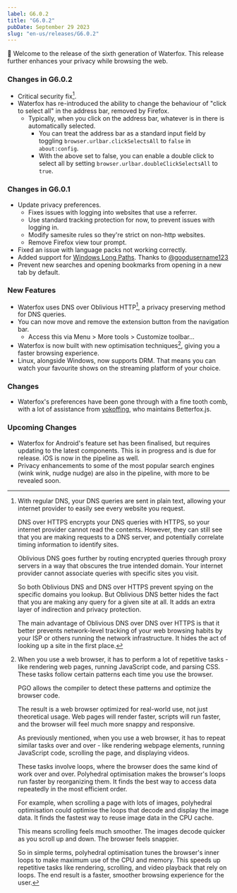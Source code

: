 ```yaml
---
label: G6.0.2
title: "G6.0.2"
pubDate: September 29 2023
slug: "en-us/releases/G6.0.2"
---
```


🎉 Welcome to the release of the sixth generation of Waterfox. This release further enhances your privacy while browsing the web.

### Changes in G6.0.2

* Critical security fix[<sup>1</sup>](https://www.mozilla.org/en-US/security/advisories/mfsa2023-44/).
* Waterfox has re-introduced the ability to change the behaviour of "click to select all" in the address bar, removed by Firefox.
    * Typically, when you click on the address bar, whatever is in there is automatically selected.
        * You can treat the address bar as a standard input field by toggling `browser.urlbar.clickSelectsAll` to `false` in `about:config`.
        * With the above set to false, you can enable a double click to select all by setting `browser.urlbar.doubleClickSelectsAll` to `true`.

### Changes in G6.0.1

* Update privacy preferences.
    * Fixes issues with logging into websites that use a referrer.
    * Use standard tracking protection for now, to prevent issues with logging in.
    * Modify samesite rules so they're strict on non-http websites.
    * Remove Firefox view tour prompt.
* Fixed an issue with language packs not working correctly.
* Added support for [Windows Long Paths](https://learn.microsoft.com/en-us/windows/win32/fileio/maximum-file-path-limitation?tabs=registry#enable-long-paths-in-windows-10-version-1607-and-later). Thanks to [@goodusername123](https://github.com/goodusername123)
* Prevent new searches and opening bookmarks from opening in a new tab by default.

### New Features
* Waterfox uses DNS over Oblivious HTTP[^1], a privacy preserving method for DNS queries. 
* You can now move and remove the extension button from the navigation bar.
    * Access this via Menu > More tools > Customize toolbar...
* Waterfox is now built with new optimisation techniques[^2], giving you a faster browsing experience.
* Linux, alongside Windows, now supports DRM. That means you can watch your favourite shows on the streaming platform of your choice.

### Changes
* Waterfox's preferences have been gone through with a fine tooth comb, with a lot of assistance from [yokoffing](https://github.com/yokoffing/), who maintains Betterfox.js.

### Upcoming Changes
* Waterfox for Android's feature set has been finalised, but requires updating to the latest components. This is in progress and is due for release. iOS is now in the pipeline as well.
* Privacy enhancements to some of the most popular search engines (wink wink, nudge nudge) are also in the pipeline, with more to be revealed soon. 

[^1]: With regular DNS, your DNS queries are sent in plain text, allowing your internet provider to easily see every website you request.

    DNS over HTTPS encrypts your DNS queries with HTTPS, so your internet provider cannot read the contents. However, they can still see that you are making requests to a DNS server, and potentially correlate timing information to identify sites.

    Oblivious DNS goes further by routing encrypted queries through proxy servers in a way that obscures the true intended domain. Your internet provider cannot associate queries with specific sites you visit.

    So both Oblivious DNS and DNS over HTTPS prevent spying on the specific domains you lookup. But Oblivious DNS better hides the fact that you are making any query for a given site at all. It adds an extra layer of indirection and privacy protection.

    The main advantage of Oblivious DNS over DNS over HTTPS is that it better prevents network-level tracking of your web browsing habits by your ISP or others running the network infrastructure. It hides the act of looking up a site in the first place.

[^2]: When you use a web browser, it has to perform a lot of repetitive tasks - like rendering web pages, running JavaScript code, and parsing CSS. These tasks follow certain patterns each time you use the browser.

    PGO allows the compiler to detect these patterns and optimize the browser code. 

    The result is a web browser optimized for real-world use, not just theoretical usage. Web pages will render faster, scripts will run faster, and the browser will feel much more snappy and responsive.
    
    As previously mentioned, when you use a web browser, it has to repeat similar tasks over and over - like rendering webpage elements, running JavaScript code, scrolling the page, and displaying videos.

    These tasks involve loops, where the browser does the same kind of work over and over. Polyhedral optimisation makes the browser's loops run faster by reorganizing them. It finds the best way to access data repeatedly in the most efficient order.

    For example, when scrolling a page with lots of images, polyhedral optimisation could optimise the loops that decode and display the image data. It finds the fastest way to reuse image data in the CPU cache.

    This means scrolling feels much smoother. The images decode quicker as you scroll up and down. The browser feels snappier.

    So in simple terms, polyhedral optimisation tunes the browser's inner loops to make maximum use of the CPU and memory. This speeds up repetitive tasks like rendering, scrolling, and video playback that rely on loops. The end result is a faster, smoother browsing experience for the user.